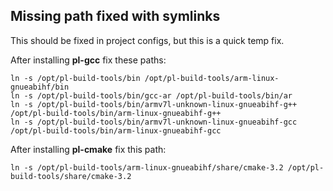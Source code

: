 ## Missing path fixed with symlinks

This should be fixed in project configs, but this is a quick temp fix.

After installing **pl-gcc** fix these paths:

```
ln -s /opt/pl-build-tools/bin /opt/pl-build-tools/arm-linux-gnueabihf/bin
ln -s /opt/pl-build-tools/bin/gcc-ar /opt/pl-build-tools/bin/ar
ln -s /opt/pl-build-tools/bin/armv7l-unknown-linux-gnueabihf-g++ /opt/pl-build-tools/bin/arm-linux-gnueabihf-g++
ln -s /opt/pl-build-tools/bin/armv7l-unknown-linux-gnueabihf-gcc /opt/pl-build-tools/bin/arm-linux-gnueabihf-gcc
```

After installing **pl-cmake** fix this path:

```
ln -s /opt/pl-build-tools/arm-linux-gnueabihf/share/cmake-3.2 /opt/pl-build-tools/share/cmake-3.2
```


